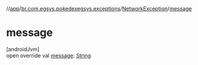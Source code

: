 //[app](../../../index.md)/[br.com.egsys.pokedexegsys.exceptions](../index.md)/[NetworkException](index.md)/[message](message.md)

# message

[androidJvm]\
open override val [message](message.md): [String](https://kotlinlang.org/api/latest/jvm/stdlib/kotlin/-string/index.html)
